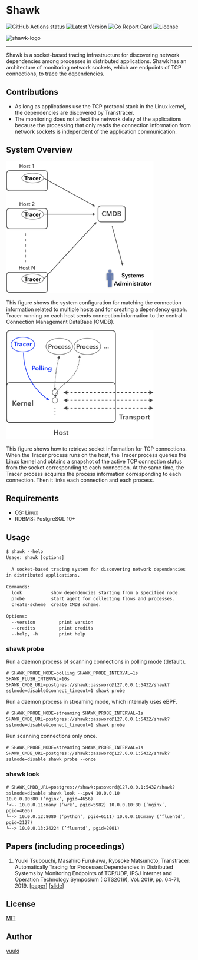 # Shawk

[![GitHub Actions status](https://github.com/yuuki/shawk/workflows/Test/badge.svg)](https://github.com/yuuki/shawk/actions)
[![Latest Version](http://img.shields.io/github/release/yuuki/shawk.svg?style=flat-square)](https://github.com/yuuki/shawk/releases)
[![Go Report Card](https://goreportcard.com/badge/github.com/yuuki/shawk)](https://goreportcard.com/report/github.com/yuuki/shawk)
[![License](http://img.shields.io/:license-mit-blue.svg)](http://doge.mit-license.org)

<img alt="shawk-logo" src="https://github.com/yuuki/shawk/raw/master/doc/images/logo.png" width="200">

----

Shawk is a socket-based tracing infrastructure for discovering network dependencies among processes in distributed applications. Shawk has an architecture of monitoring network sockets, which are endpoints of TCP connections, to trace the dependencies.

## Contributions

- As long as applications use the TCP protocol stack in the Linux kernel, the dependencies are discovered by Transtracer.
- The monitoring does not affect the network delay of the applications because the processing that only reads the connection information from network sockets is independent of the application communication.

## System Overview

![System structure](/doc/images/system_structure.png "System structure")

This figure shows the system conﬁguration for matching the connection information related to multiple hosts and for creating a dependency graph. Tracer running on each host sends connection information to the central Connection Management DataBase (CMDB).

![Socket diagnosis in polling mode](/doc/images/socket_diagnosis.png "Socket diagnosis in polling mode")

This figure shows how to retrieve socket information for TCP connections. When the Tracer process runs on the host, the Tracer process queries the Linux kernel and obtains a snapshot of the active TCP connection status from the socket corresponding to each connection. At the same time, the Tracer process acquires the process information corresponding to each connection. Then it links each connection and each process.

## Requirements

- OS: Linux
- RDBMS: PostgreSQL 10+

## Usage

```shell-session
$ shawk --help
Usage: shawk [options]

  A socket-based tracing system for discovering network dependencies in distributed applications.

Commands:
  look           show dependencies starting from a specified node.
  probe          start agent for collecting flows and processes.
  create-scheme  create CMDB scheme.

Options:
  --version         print version
  --credits         print credits
  --help, -h        print help
```

### shawk probe

Run a daemon process of scanning connections in polling mode (default).

```shell-session
# SHAWK_PROBE_MODE=polling SHAWK_PROBE_INTERVAL=1s SHAWK_FLUSH_INTERVAL=10s SHAWK_CMDB_URL=postgres://shawk:password@127.0.0.1:5432/shawk?sslmode=disable&connect_timeout=1 shawk probe
```

Run a daemon process in streaming mode, which internaly uses eBPF.

```shell-session
# SHAWK_PROBE_MODE=streaming SHAWK_PROBE_INTERVAL=1s SHAWK_CMDB_URL=postgres://shawk:password@127.0.0.1:5432/shawk?sslmode=disable&connect_timeout=1 shawk probe
```

Run scanning connections only once.

```shell-session
# SHAWK_PROBE_MODE=streaming SHAWK_PROBE_INTERVAL=1s SHAWK_CMDB_URL=postgres://shawk:password@127.0.0.1:5432/shawk?sslmode=disable shawk probe --once
```

### shawk look

```shell-session
# SHAWK_CMDB_URL=postgres://shawk:password@127.0.0.1:5432/shawk?sslmode=disable shawk look --ipv4 10.0.0.10
10.0.0.10:80 (’nginx’, pgid=4656)
└<-- 10.0.0.11:many (’wrk’, pgid=5982) 10.0.0.10:80 (’nginx’, pgid=4656)
└--> 10.0.0.12:8080 (’python’, pgid=6111) 10.0.0.10:many (’fluentd’, pgid=2127)
└--> 10.0.0.13:24224 (’fluentd’, pgid=2001)
```

## Papers (including proceedings)

1. Yuuki Tsubouchi, Masahiro Furukawa, Ryosoke Matsumoto, Transtracer: Automatically Tracing for Processes Dependencies in Distributed Systems by Monitoring Endpoints of TCP/UDP, IPSJ Internet and Operation Technology Symposium (IOTS2019), Vol. 2019, pp. 64-71, 2019. [[paper](https://yuuk.io/papers/shawk_iots2019.pdf)] [[slide](https://speakerdeck.com/yuukit/udptong-xin-falsezhong-duan-dian-falsejian-shi-niyoruhurosesujian-yi-cun-guan-xi-falsezi-dong-zhui-ji-8bc9ca63-0751-40fd-9ad5-2f1ea692b9b0)]

## License

[MIT](LICENSE)

## Author

[yuuki](https://github.com/yuuki)
